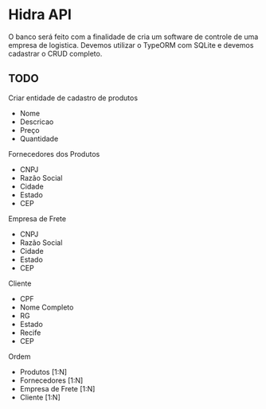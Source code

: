 # Hidra API

O banco será feito com a finalidade de cria um software de controle de uma empresa de logistica. Devemos utilizar o TypeORM com SQLite  e devemos cadastrar o CRUD completo.

## TODO

 Criar entidade de cadastro de produtos
 * Nome
 * Descricao
 * Preço
 * Quantidade
 
 Fornecedores dos Produtos
 * CNPJ
 * Razão Social
 * Cidade
 * Estado
 * CEP
 
 Empresa de Frete
 * CNPJ
 * Razão Social
 * Cidade
 * Estado
 * CEP

 Cliente
 * CPF
 * Nome Completo
 * RG
 * Estado
 * Recife
 * CEP
 
 Ordem
 * Produtos [1:N]
 * Fornecedores [1:N]
 * Empresa de Frete [1:N]
 * Cliente [1:N]
